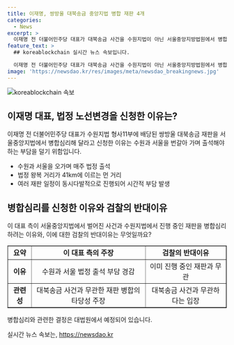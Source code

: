 ```yaml
---
title: 이재명, 쌍방울 대북송금 중앙지법 병합 재판 4개
categories:
  - News
excerpt: >
  이재명 전 더불어민주당 대표가 대북송금 사건을 수원지법이 아닌 서울중앙지방법원에서 병합심리해 달라는 신청서를 제출했다. 이 사건은 이 대표에게 추가로 벌어진 사건들과 함께 중앙지법에서 진행 중이며, 병합심리를 신청한 것은 수원과 서울을 오가는 부담을 피하기 위한 조치라고 전해졌다. 이에 검찰은 대법원에 병합심리 반대 의견서를 제출할 예정이다.
feature_text: >
  ## koreablockchain 실시간 뉴스 속보입니다.

  이재명 전 더불어민주당 대표가 대북송금 사건을 수원지법이 아닌 서울중앙지방법원에서 병합심리해 달라는 신청서를 제출했다. 이 사건은 이 대표에게 추가로 벌어진 사건들과 함께 중앙지법에서 진행 중이며, 병합심리를 신청한 것은 수원과 서울을 오가는 부담을 피하기 위한 조치라고 전해졌다. 이에 검찰은 대법원에 병합심리 반대 의견서를 제출할 예정이다.
image: 'https://newsdao.kr/res/images/meta/newsdao_breakingnews.jpg'
---
```


<p><img src="https://newsdao.kr/res/images/meta/newsdao_breakingnews.jpg" alt="koreablockchain 속보" /></p>

<h2 data-ke-size="size26">이재명 대표, 법정 노선변경을 신청한 이유는?</h2>

<p data-ke-size="size16">이재명 전 더불어민주당 대표가 수원지법 형사11부에 배당된 쌍방울 대북송금 재판을 서울중앙지법에서 병합심리해 달라고 신청한 이유는 수원과 서울을 번갈아 가며 출석해야 하는 부담을 덜기 위함입니다.</p>

<ul>
  <li>수원과 서울을 오가며 매주 법정 출석</li>
  <li>법정 왕복 거리가 41km에 이르는 먼 거리</li>
  <li>여러 재판 일정이 동시다발적으로 진행되어 시간적 부담 발생</li>
</ul>

<h2 data-ke-size="size26">병합심리를 신청한 이유와 검찰의 반대이유</h2>

<p data-ke-size="size16">이 대표 측이 서울중앙지법에서 벌어진 사건과 수원지법에서 진행 중인 재판을 병합심리하려는 이유와, 이에 대한 검찰의 반대이유는 무엇일까요?</p>

<table style="width: 100%;" border="1">
<tbody>
<tr>
<td style="text-align: center; height: 17px;"><b>요약</b></td>
<td style="text-align: center; height: 17px;"><b>이 대표 측의 주장</b></td>
<td style="text-align: center; height: 17px;"><b>검찰의 반대이유</b></td>
</tr>
<tr>
<td style="text-align: center; height: 17px;"><b>이유</b></td>
<td style="text-align: center; height: 17px;">수원과 서울 법정 출석 부담 경감</td>
<td style="text-align: center; height: 17px;">이미 진행 중인 재판과 무관</td>
</tr>
<tr>
<td style="text-align: center; height: 17px;"><b>관련성</b></td>
<td style="text-align: center; height: 17px;">대북송금 사건과 무관한 재판 병합의 타당성 주장</td>
<td style="text-align: center; height: 17px;">대북송금 사건과 무관하다는 입장</td>
</tr>
</tbody>
</table>

<p data-ke-size="size16">병합심리와 관련한 결정은 대법원에서 예정되어 있습니다.</p>
실시간 뉴스 속보는, <a href="https://newsdao.kr" rel="dofollow">https://newsdao.kr</a>


